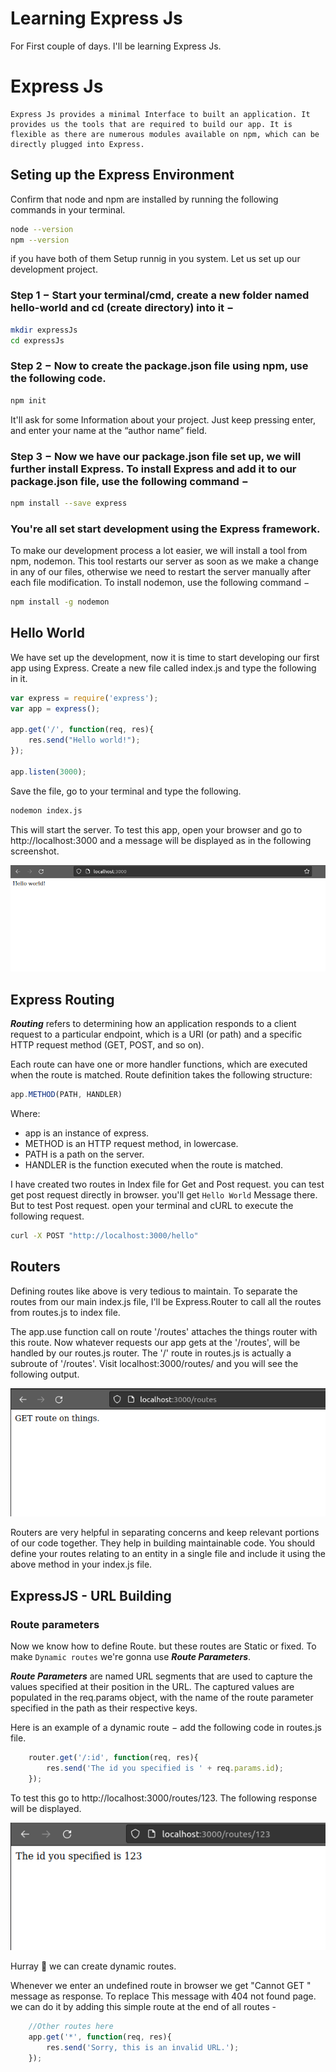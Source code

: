 # Learning Express Js
For First couple of days. I'll be learning Express Js.

# Express Js
    Express Js provides a minimal Interface to built an application. It provides us the tools that are required to build our app. It is flexible as there are numerous modules available on npm, which can be directly plugged into Express.

## Seting up the Express Environment
Confirm that node and npm are installed by running the following commands in your terminal.

```bash
node --version
npm --version
```
if you have both of them Setup runnig in you system. Let us set up our development project.

### Step 1 − Start your terminal/cmd, create a new folder named hello-world and cd (create directory) into it −

```bash
mkdir expressJs
cd expressJs
```
### Step 2 − Now to create the package.json file using npm, use the following code.

```bash     
npm init
```
It'll ask for some Information about your project.
Just keep pressing enter, and enter your name at the “author name” field.

### Step 3 − Now we have our package.json file set up, we will further install Express. To install Express and add it to our package.json file, use the following command −

```bash    
npm install --save express
```
### You're all set start development using the Express framework.
To make our development process a lot easier, we will install a tool from npm, nodemon. This tool restarts our server as soon as we make a change in any of our files, otherwise we need to restart the server manually after each file modification. To install nodemon, use the following command −
    
```bash   
npm install -g nodemon
```
## Hello World 
We have set up the development, now it is time to start developing our first app using Express. Create a new file called index.js and type the following in it.
    
```js
var express = require('express');
var app = express();

app.get('/', function(req, res){
    res.send("Hello world!");
});

app.listen(3000);
```

Save the file, go to your terminal and type the following.

```bash
nodemon index.js
```

This will start the server. To test this app, open your browser and go to http://localhost:3000 and a message will be displayed as in the following screenshot.

![Hello world](/day-1/hello-world/public/hello-world.png)

## Express Routing
**_Routing_** refers to determining how an application responds to a client request to a particular endpoint, which is a URI (or path) and a specific HTTP request method (GET, POST, and so on).

Each route can have one or more handler functions, which are executed when the route is matched.
Route definition takes the following structure:

```js
app.METHOD(PATH, HANDLER)
```
Where:
- app is an instance of express.
- METHOD is an HTTP request method, in lowercase.
- PATH is a path on the server.
- HANDLER is the function executed when the route is matched.

I have created two routes in Index file for Get and Post request. you can test get post request directly in browser. you'll get `Hello World` Message there. But to test Post request. open your terminal and cURL to execute the following request.
```bash
curl -X POST "http://localhost:3000/hello"
```

## Routers
Defining routes like above is very tedious to maintain. To separate the routes from our main index.js file, I'll be Express.Router to call all the routes from routes.js to index file.

The app.use function call on route '/routes' attaches the things router with this route. Now whatever requests our app gets at the '/routes', will be handled by our routes.js router. The '/' route in routes.js is actually a subroute of '/routes'. Visit localhost:3000/routes/ and you will see the following output.

![Express Router](/day-1/hello-world/public/express-router.png)

Routers are very helpful in separating concerns and keep relevant portions of our code together. They help in building maintainable code. You should define your routes relating to an entity in a single file and include it using the above method in your index.js file.

## ExpressJS - URL Building
### Route parameters
Now we know how to define Route. but these routes are Static or fixed. To make `Dynamic routes` we're gonna use **_Route Parameters_**.

**_Route Parameters_** are named URL segments that are used to capture the values specified at their position in the URL. The captured values are populated in the req.params object, with the name of the route parameter specified in the path as their respective keys.

Here is an example of a dynamic route − 
add the following code in routes.js file.
```js
    router.get('/:id', function(req, res){
        res.send('The id you specified is ' + req.params.id);
    });
```
To test this go to http://localhost:3000/routes/123. The following response will be displayed.

![Route Parameters](/day-1/hello-world/public/route-parameter.png)

Hurray :partying_face: we can create dynamic routes. 

Whenever we enter an undefined route in browser we get "Cannot GET <your-request-route>" message as response. To replace This message with 404 not found page. we can do it by adding this simple route at the end of all routes -
```js
    //Other routes here
    app.get('*', function(req, res){
        res.send('Sorry, this is an invalid URL.');
    });
```

<!-- 

# PUG
    Pug (earlier known as Jade) is a terse language for writing HTML templates. It −
        1. Produces HTML
        2. Supports dynamic code
        3. Supports reusability (DRY)

# MongoDB and Mongoose
    MongoDB is an open-source, document database designed for ease of development and scaling. This database is also used to store data.
    Mongoose is a client API for node.js which makes it easy to access our database from our Express application. -->